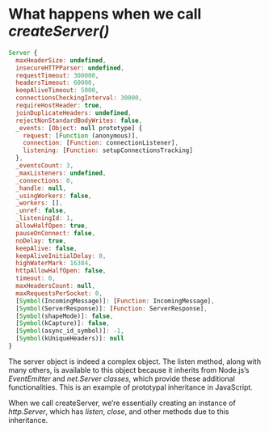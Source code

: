 # What happens when we call _createServer()_

```js
Server {
  maxHeaderSize: undefined,
  insecureHTTPParser: undefined,
  requestTimeout: 300000,
  headersTimeout: 60000,
  keepAliveTimeout: 5000,
  connectionsCheckingInterval: 30000,
  requireHostHeader: true,
  joinDuplicateHeaders: undefined,
  rejectNonStandardBodyWrites: false,
  _events: [Object: null prototype] {
    request: [Function (anonymous)],
    connection: [Function: connectionListener],
    listening: [Function: setupConnectionsTracking]
  },
  _eventsCount: 3,
  _maxListeners: undefined,
  _connections: 0,
  _handle: null,
  _usingWorkers: false,
  _workers: [],
  _unref: false,
  _listeningId: 1,
  allowHalfOpen: true,
  pauseOnConnect: false,
  noDelay: true,
  keepAlive: false,
  keepAliveInitialDelay: 0,
  highWaterMark: 16384,
  httpAllowHalfOpen: false,
  timeout: 0,
  maxHeadersCount: null,
  maxRequestsPerSocket: 0,
  [Symbol(IncomingMessage)]: [Function: IncomingMessage],
  [Symbol(ServerResponse)]: [Function: ServerResponse],
  [Symbol(shapeMode)]: false,
  [Symbol(kCapture)]: false,
  [Symbol(async_id_symbol)]: -1,
  [Symbol(kUniqueHeaders)]: null
}
```

The server object is indeed a complex object. The listen method, along with many others, is available to this object because it inherits from Node.js’s _EventEmitter_ and _net.Server classes_, which provide these additional functionalities. This is an example of prototypal inheritance in JavaScript.

When we call createServer, we’re essentially creating an instance of _http.Server_, which has _listen_, _close_, and other methods due to this inheritance.
